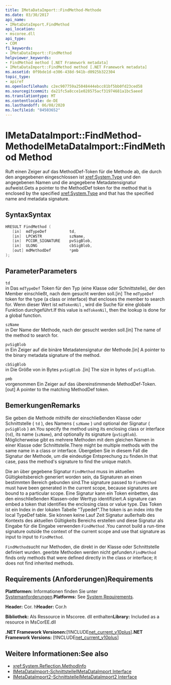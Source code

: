 ```yaml
---
title: IMetaDataImport::FindMethod-Methode
ms.date: 03/30/2017
api_name:
- IMetaDataImport.FindMethod
api_location:
- mscoree.dll
api_type:
- COM
f1_keywords:
- IMetaDataImport::FindMethod
helpviewer_keywords:
- FindMethod method [.NET Framework metadata]
- IMetaDataImport::FindMethod method [.NET Framework metadata]
ms.assetid: 0f9bde1d-e306-438d-941b-d0925b322304
topic_type:
- apiref
ms.openlocfilehash: c2ec907759a25048444ebcc81bf5bb0fd23ced58
ms.sourcegitcommit: da21fc5a8cce1e028575acf31974681a1bc5aeed
ms.translationtype: MT
ms.contentlocale: de-DE
ms.lasthandoff: 06/08/2020
ms.locfileid: "84503652"
---
```

# <a name="imetadataimportfindmethod-method"></a><span data-ttu-id="d7ced-102">IMetaDataImport::FindMethod-Methode</span><span class="sxs-lookup"><span data-stu-id="d7ced-102">IMetaDataImport::FindMethod Method</span></span>
<span data-ttu-id="d7ced-103">Ruft einen Zeiger auf das MethodDef-Token für die Methode ab, die durch den angegebenen eingeschlossen ist <xref:System.Type> und den angegebenen Namen und die angegebene Metadatensignatur aufweist.</span><span class="sxs-lookup"><span data-stu-id="d7ced-103">Gets a pointer to the MethodDef token for the method that is enclosed by the specified <xref:System.Type> and that has the specified name and metadata signature.</span></span>  
  
## <a name="syntax"></a><span data-ttu-id="d7ced-104">Syntax</span><span class="sxs-lookup"><span data-stu-id="d7ced-104">Syntax</span></span>  
  
```cpp  
HRESULT FindMethod (  
   [in]  mdTypeDef          td,  
   [in]  LPCWSTR            szName,
   [in]  PCCOR_SIGNATURE    pvSigBlob,
   [in]  ULONG              cbSigBlob,
   [out] mdMethodDef        *pmb  
);  
```  
  
## <a name="parameters"></a><span data-ttu-id="d7ced-105">Parameter</span><span class="sxs-lookup"><span data-stu-id="d7ced-105">Parameters</span></span>  
 `td`  
 <span data-ttu-id="d7ced-106">in Das `mdTypeDef` Token für den Typ (eine Klasse oder Schnittstelle), der den Member einschließt, nach dem gesucht werden soll.</span><span class="sxs-lookup"><span data-stu-id="d7ced-106">[in] The `mdTypeDef` token for the type (a class or interface) that encloses the member to search for.</span></span> <span data-ttu-id="d7ced-107">Wenn dieser Wert ist `mdTokenNil` , wird die Suche für eine globale Funktion durchgeführt.</span><span class="sxs-lookup"><span data-stu-id="d7ced-107">If this value is `mdTokenNil`, then the lookup is done for a global function.</span></span>  
  
 `szName`  
 <span data-ttu-id="d7ced-108">in Der Name der Methode, nach der gesucht werden soll.</span><span class="sxs-lookup"><span data-stu-id="d7ced-108">[in] The name of the method to search for.</span></span>  
  
 `pvSigBlob`  
 <span data-ttu-id="d7ced-109">in Ein Zeiger auf die binäre Metadatensignatur der Methode.</span><span class="sxs-lookup"><span data-stu-id="d7ced-109">[in] A pointer to the binary metadata signature of the method.</span></span>  
  
 `cbSigBlob`  
 <span data-ttu-id="d7ced-110">in Die Größe von in Bytes `pvSigBlob` .</span><span class="sxs-lookup"><span data-stu-id="d7ced-110">[in] The size in bytes of `pvSigBlob`.</span></span>  
  
 `pmb`  
 <span data-ttu-id="d7ced-111">vorgenommen Ein Zeiger auf das übereinstimmende MethodDef-Token.</span><span class="sxs-lookup"><span data-stu-id="d7ced-111">[out] A pointer to the matching MethodDef token.</span></span>  
  
## <a name="remarks"></a><span data-ttu-id="d7ced-112">Bemerkungen</span><span class="sxs-lookup"><span data-stu-id="d7ced-112">Remarks</span></span>  
 <span data-ttu-id="d7ced-113">Sie geben die Methode mithilfe der einschließenden Klasse oder Schnittstelle ( `td` ), des Namens ( `szName` ) und optional der Signatur ( `pvSigBlob` ) an.</span><span class="sxs-lookup"><span data-stu-id="d7ced-113">You specify the method using its enclosing class or interface (`td`), its name (`szName`), and optionally its signature (`pvSigBlob`).</span></span> <span data-ttu-id="d7ced-114">Möglicherweise gibt es mehrere Methoden mit dem gleichen Namen in einer Klasse oder Schnittstelle.</span><span class="sxs-lookup"><span data-stu-id="d7ced-114">There might be multiple methods with the same name in a class or interface.</span></span> <span data-ttu-id="d7ced-115">Übergeben Sie in diesem Fall die Signatur der Methode, um die eindeutige Entsprechung zu finden.</span><span class="sxs-lookup"><span data-stu-id="d7ced-115">In that case, pass the method's signature to find the unique match.</span></span>  
  
 <span data-ttu-id="d7ced-116">Die an über gegebene Signatur `FindMethod` muss im aktuellen Gültigkeitsbereich generiert worden sein, da Signaturen an einen bestimmten Bereich gebunden sind.</span><span class="sxs-lookup"><span data-stu-id="d7ced-116">The signature passed to `FindMethod` must have been generated in the current scope, because signatures are bound to a particular scope.</span></span> <span data-ttu-id="d7ced-117">Eine Signatur kann ein Token einbetten, das den einschließenden Klassen-oder Werttyp identifiziert.</span><span class="sxs-lookup"><span data-stu-id="d7ced-117">A signature can embed a token that identifies the enclosing class or value type.</span></span> <span data-ttu-id="d7ced-118">Das Token ist ein Index in der lokalen Tabelle "Typedef".</span><span class="sxs-lookup"><span data-stu-id="d7ced-118">The token is an index into the local TypeDef table.</span></span> <span data-ttu-id="d7ced-119">Sie können keine Lauf Zeit Signatur außerhalb des Kontexts des aktuellen Gültigkeits Bereichs erstellen und diese Signatur als Eingabe für die Eingabe verwenden `FindMethod` .</span><span class="sxs-lookup"><span data-stu-id="d7ced-119">You cannot build a run-time signature outside the context of the current scope and use that signature as input to input to `FindMethod`.</span></span>  
  
 <span data-ttu-id="d7ced-120">`FindMethod`sucht nur Methoden, die direkt in der Klasse oder Schnittstelle definiert wurden. geerbte Methoden werden nicht gefunden.</span><span class="sxs-lookup"><span data-stu-id="d7ced-120">`FindMethod` finds only methods that were defined directly in the class or interface; it does not find inherited methods.</span></span>  
  
## <a name="requirements"></a><span data-ttu-id="d7ced-121">Requirements (Anforderungen)</span><span class="sxs-lookup"><span data-stu-id="d7ced-121">Requirements</span></span>  
 <span data-ttu-id="d7ced-122">**Plattformen:** Informationen finden Sie unter [Systemanforderungen](../../get-started/system-requirements.md).</span><span class="sxs-lookup"><span data-stu-id="d7ced-122">**Platforms:** See [System Requirements](../../get-started/system-requirements.md).</span></span>  
  
 <span data-ttu-id="d7ced-123">**Header:** Cor. h</span><span class="sxs-lookup"><span data-stu-id="d7ced-123">**Header:** Cor.h</span></span>  
  
 <span data-ttu-id="d7ced-124">**Bibliothek:** Als Ressource in Mscoree. dll enthalten</span><span class="sxs-lookup"><span data-stu-id="d7ced-124">**Library:** Included as a resource in MsCorEE.dll</span></span>  
  
 <span data-ttu-id="d7ced-125">**.NET Framework Versionen:**[!INCLUDE[net_current_v10plus](../../../../includes/net-current-v10plus-md.md)]</span><span class="sxs-lookup"><span data-stu-id="d7ced-125">**.NET Framework Versions:** [!INCLUDE[net_current_v10plus](../../../../includes/net-current-v10plus-md.md)]</span></span>  
  
## <a name="see-also"></a><span data-ttu-id="d7ced-126">Weitere Informationen:</span><span class="sxs-lookup"><span data-stu-id="d7ced-126">See also</span></span>

- <xref:System.Reflection.MethodInfo>
- [<span data-ttu-id="d7ced-127">IMetaDataImport-Schnittstelle</span><span class="sxs-lookup"><span data-stu-id="d7ced-127">IMetaDataImport Interface</span></span>](imetadataimport-interface.md)
- [<span data-ttu-id="d7ced-128">IMetaDataImport2-Schnittstelle</span><span class="sxs-lookup"><span data-stu-id="d7ced-128">IMetaDataImport2 Interface</span></span>](imetadataimport2-interface.md)
